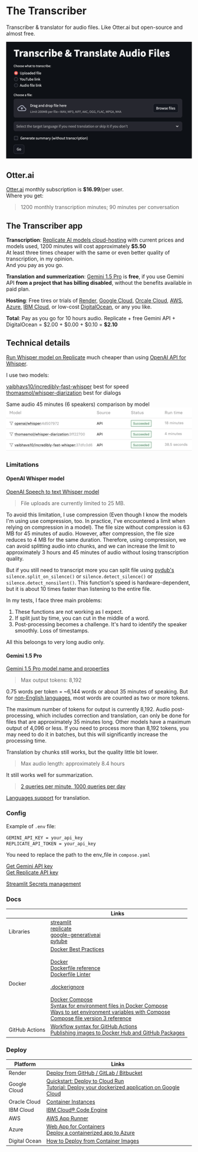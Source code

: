 # The Transcriber

Transcriber &amp; translator for audio files. Like Otter.ai but open-source and almost free.

![Screenshot](screenshot.png)

## Otter.ai

[Otter.ai](https://otter.ai/pricing) monthly subscription is **\$16.99**/per user. \
Where you get:
> 1200 monthly transcription minutes; 90 minutes per conversation

## The Transcriber app

**Transcription**:
[Replicate AI models cloud-hosting](https://replicate.com/pricing) with current prices and models used, 1200 minutes will cost approximately **\$5.50** \
At least three times cheaper with the same or even better quality of transcription, in my opinion. \
And you pay as you go.

**Translation and summerization**:
[Gemini 1.5 Pro](https://ai.google.dev/pricing) is **free**, if you use Gemini API **from a project that has billing disabled**, without the benefits available in paid plan.

**Hosting**:
Free tires or trials of [Render](https://render.com/pricing), [Google Cloud](https://cloud.google.com/free), [Orcale Cloud](https://www.oracle.com/cloud/free/), [AWS](https://aws.amazon.com/free/), [Azure](https://azure.microsoft.com/en-us/pricing/free-services), [IBM Cloud](https://www.ibm.com/cloud/free), or low-cost [DigitalOcean](https://www.digitalocean.com/), or any you like.

**Total**:
Pay as you go for 10 hours audio.
Replicate + free Gemini API + DigitalOcean = \$2.00 + \$0.00 + \$0.10 = **\$2.10**

## Technical details

[Run Whisper model on Replicate](https://replicate.com/openai/whisper) much cheaper than using [OpenAI API for Whisper](https://openai.com/pricing).

I use two models:

[vaibhavs10/incredibly-fast-whisper](https://replicate.com/vaibhavs10/incredibly-fast-whisper) best for speed \
[thomasmol/whisper-diarization](https://replicate.com/thomasmol/whisper-diarization) best for dialogs

Same audio 45 minutes (6 speakers) comparison by model
![Comparison of processing times by model](model-comparison.png)

### Limitations

#### OpenAI Whisper model

[OpenAI Speech to text Whisper model](https://platform.openai.com/docs/guides/speech-to-text)

> File uploads are currently limited to 25 MB.

To avoid this limitation, I use compression (Even though I know the models I'm using use compression, too. In practice, I've encountered a limit when relying on compression in a model). The file size without compression is 63 MB for 45 minutes of audio. However, after compression, the file size reduces to 4 MB for the same duration. Therefore, using compression, we can avoid splitting audio into chunks, and we can increase the limit to approximately 3 hours and 45 minutes of audio without losing transcription quality.

But if you still need to transcript more you can split file using [pydub's](https://github.com/jiaaro/pydub/blob/master/API.markdown) `silence.split_on_silence()` or `silence.detect_silence()` or `silence.detect_nonsilent()`. This function's speed is hardware-dependent, but it is about 10 times faster than listening to the entire file.

In my tests, I face three main problems:

1. These functions are not working as I expect.
2. If split just by time, you can cut in the middle of a word.
3. Post-processing becomes a challenge. It's hard to identify the speaker smoothly. Loss of timestamps.

All this beloongs to very long audio only.

#### Gemini 1.5 Pro

[Gemini 1.5 Pro model name and properties](https://cloud.google.com/vertex-ai/generative-ai/docs/learn/models)

> Max output tokens: 8,192

0.75 words per token = ~6,144 words or about 35 minutes of speaking. But for [non-English languages](https://mor10.com/openai-token-tax/), most words are counted as two or more tokens.

The maximum number of tokens for output is currently 8,192. Audio post-processing, which includes correction and translation, can only be done for files that are approximately 35 minutes long. Other models have a maximum output of 4,096 or less. If you need to process more than 8,192 tokens, you may need to do it in batches, but this will significantly increase the processing time.

Translation by chunks still works, but the quality little bit lower.

> Max audio length: approximately 8.4 hours

It still works well for summarization.

> [2 queries per minute, 1000 queries per day](https://ai.google.dev/gemini-api/docs/models/gemini#model-variations)

[Languages support](https://cloud.google.com/vertex-ai/generative-ai/docs/learn/models#language-support) for translation.

### Config

Example of `.env` file:

```text
GEMINI_API_KEY = your_api_key
REPLICATE_API_TOKEN = your_api_key
```

You need to replace the path to the env_file in `compose.yaml`

[Get Gemini API key](https://ai.google.dev/) \
[Get Replicate API key](https://replicate.com/account/api-tokens)

[Streamlit Secrets management](https://docs.streamlit.io/develop/concepts/connections/secrets-management)

### Docs

|  | Links |
| ---|--- |
| Libraries | [streamlit](https://docs.streamlit.io)<br> [replicate](https://replicate.com/docs/get-started/python)<br>[google-generativeai](https://ai.google.dev/gemini-api/docs/get-started/python)<br>[pytube](https://pytube.io/en/latest/) |
| Docker | [Docker Best Practices](https://testdriven.io/blog/docker-best-practices/)<br><br>[Docker](https://docs.docker.com/language/python/)<br>[Dockerfile reference](https://docs.docker.com/reference/dockerfile/)<br>[Dockerfile Linter](https://hadolint.github.io/hadolint/)<br><br>[.dockerignore](https://docs.docker.com/build/building/context/#dockerignore-files)<br><br>[Docker Compose](https://docs.docker.com/compose/)<br>[Syntax for environment files in Docker Compose](https://docs.docker.com/compose/environment-variables/env-file/)<br>[Ways to set environment variables with Compose](https://docs.docker.com/compose/environment-variables/set-environment-variables/)<br>[Compose file version 3 reference](https://docs.docker.com/compose/compose-file/compose-file-v3/)|
| GitHub Actions | [Workflow syntax for GitHub Actions](https://docs.github.com/en/actions/using-workflows/workflow-syntax-for-github-actions)<br>[Publishing images to Docker Hub and GitHub Packages](https://docs.github.com/en/actions/publishing-packages/publishing-docker-images#publishing-images-to-docker-hub-and-github-packages) |

### Deploy

| Platform | Links |
| --- | --- |
| Render | [Deploy from GitHub / GitLab / Bitbucket](https://docs.render.com/web-services#deploy-from-github--gitlab--bitbucket) |
| Google Cloud | [Quickstart: Deploy to Cloud Run](https://cloud.google.com/run/docs/quickstarts/deploy-container)<br>[Tutorial: Deploy your dockerized application on Google Cloud](https://community.intersystems.com/post/tutorial-deploy-your-dockerized-application-google-cloud) |
| Oracle Cloud | [Container Instances](https://www.oracle.com/cloud/cloud-native/container-instances/) |
| IBM Cloud | [IBM Cloud® Code Engine](https://www.ibm.com/products/code-engine) |
| AWS | [AWS App Runner](https://aws.amazon.com/apprunner/) |
| Azure | [Web App for Containers](https://learn.microsoft.com/en-us/azure/app-service/)<br>[Deploy a containerized app to Azure](https://code.visualstudio.com/docs/containers/app-service) |
| Digital Ocean | [How to Deploy from Container Images](https://docs.digitalocean.com/products/app-platform/how-to/deploy-from-container-images/) |
